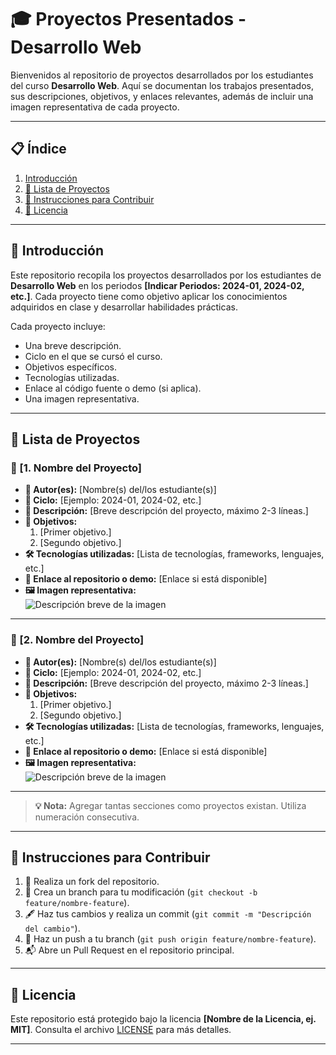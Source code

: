 # 🎓 **Proyectos Presentados - Desarrollo Web**

Bienvenidos al repositorio de proyectos desarrollados por los estudiantes del curso **Desarrollo Web**. Aquí se documentan los trabajos presentados, sus descripciones, objetivos, y enlaces relevantes, además de incluir una imagen representativa de cada proyecto.

---

## 📋 **Índice**
1. [Introducción](#introducción)
2. [📂 Lista de Proyectos](#lista-de-proyectos)
3. [🔧 Instrucciones para Contribuir](#instrucciones-para-contribuir)
4. [📜 Licencia](#licencia)

---

## 📝 **Introducción**

Este repositorio recopila los proyectos desarrollados por los estudiantes de **Desarrollo Web** en los periodos **[Indicar Periodos: 2024-01, 2024-02, etc.]**. Cada proyecto tiene como objetivo aplicar los conocimientos adquiridos en clase y desarrollar habilidades prácticas.

Cada proyecto incluye:
- Una breve descripción.
- Ciclo en el que se cursó el curso.
- Objetivos específicos.
- Tecnologías utilizadas.
- Enlace al código fuente o demo (si aplica).
- Una imagen representativa.

---

## 📂 **Lista de Proyectos**

### **📌 [1. Nombre del Proyecto]**
- **👥 Autor(es):** [Nombre(s) del/los estudiante(s)]
- **📅 Ciclo:** [Ejemplo: 2024-01, 2024-02, etc.]
- **📖 Descripción:** [Breve descripción del proyecto, máximo 2-3 líneas.]
- **🎯 Objetivos:**
  1. [Primer objetivo.]
  2. [Segundo objetivo.]
- **🛠️ Tecnologías utilizadas:** [Lista de tecnologías, frameworks, lenguajes, etc.]
- **🔗 Enlace al repositorio o demo:** [Enlace si está disponible]
- **🖼️ Imagen representativa:**  
  ![Descripción breve de la imagen](ruta/de/la/imagen.jpg)

---

### **📌 [2. Nombre del Proyecto]**
- **👥 Autor(es):** [Nombre(s) del/los estudiante(s)]
- **📅 Ciclo:** [Ejemplo: 2024-01, 2024-02, etc.]
- **📖 Descripción:** [Breve descripción del proyecto, máximo 2-3 líneas.]
- **🎯 Objetivos:**
  1. [Primer objetivo.]
  2. [Segundo objetivo.]
- **🛠️ Tecnologías utilizadas:** [Lista de tecnologías, frameworks, lenguajes, etc.]
- **🔗 Enlace al repositorio o demo:** [Enlace si está disponible]
- **🖼️ Imagen representativa:**  
  ![Descripción breve de la imagen](ruta/de/la/imagen.jpg)

---

> **💡 Nota:** Agregar tantas secciones como proyectos existan. Utiliza numeración consecutiva.

---

## 🔧 **Instrucciones para Contribuir**

1. 🔀 Realiza un fork del repositorio.
2. 🌱 Crea un branch para tu modificación (`git checkout -b feature/nombre-feature`).
3. 🖋️ Haz tus cambios y realiza un commit (`git commit -m "Descripción del cambio"`).
4. 🚀 Haz un push a tu branch (`git push origin feature/nombre-feature`).
5. 📬 Abre un Pull Request en el repositorio principal.

---

## 📜 **Licencia**

Este repositorio está protegido bajo la licencia **[Nombre de la Licencia, ej. MIT]**. Consulta el archivo [LICENSE](LICENSE) para más detalles.

---
